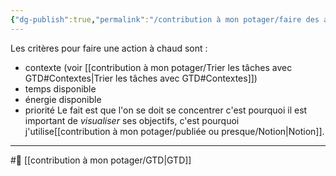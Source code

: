 ```yaml
---
{"dg-publish":true,"permalink":"/contribution à mon potager/faire des actions à chaud avec un contexte tout en suivant ces objectifs avec la méthode GTD grâce à Notion/"}
---
```


Les critères pour faire une action à chaud sont :
- contexte (voir [[contribution à mon potager/Trier les tâches avec GTD#Contextes\|Trier les tâches avec GTD#Contextes]])
- temps disponible
- énergie disponible
- priorité
Le fait est que l'on se doit se concentrer c'est pourquoi il est important de *visualiser* ses objectifs, c'est pourquoi j'utilise[[contribution à mon potager/publiée ou presque/Notion\|Notion]].

---
#🌱 [[contribution à mon potager/GTD\|GTD]]